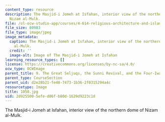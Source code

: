 ```yaml
---
content_type: resource
description: The Masjid-i Jomeh at Isfahan, interior view of the northern dome of
  Nizam al-Mulk.
file: /ol-ocw-studio-app/courses/4-614-religious-architecture-and-islamic-cultures-fall-2002/2d9255005efed06fb80d1629d9223c1d_1058.jpg
file_size: 80983
file_type: image/jpeg
image_metadata:
  caption: The Masjid-i Jomeh at Isfahan, interior view of the northern dome of Nizam
    al-Mulk.
  credit: ''
  image-alt: Image of The Masjid-i Jomeh at Isfahan
learning_resource_types: []
license: https://creativecommons.org/licenses/by-nc-sa/4.0/
ocw_type: OCWImage
parent_title: 9. The Great Seljuqs, the Sunni Revival, and the Four-Iwan Plan
parent_type: CourseSection
parent_uid: d2e28b21-fe48-7473-1b36-2f0315294a4c
resourcetype: Image
title: 1058.jpg
uid: 2d925500-5efe-d06f-b80d-1629d9223c1d
---
```

The Masjid-i Jomeh at Isfahan, interior view of the northern dome of Nizam al-Mulk.